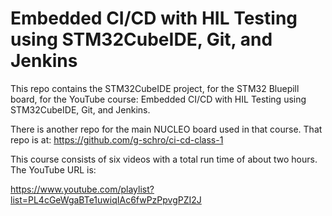 Embedded CI/CD with HIL Testing using STM32CubeIDE, Git, and Jenkins
====================================================================

This repo contains the STM32CubeIDE project, for the STM32 Bluepill board,
for the YouTube course:
Embedded CI/CD with HIL Testing using STM32CubeIDE, Git, and Jenkins.

There is another repo for the main NUCLEO board used in that course.
That repo is at:
https://github.com/g-schro/ci-cd-class-1

This course consists of six videos with a total run time of about two hours.
The YouTube URL is:

https://www.youtube.com/playlist?list=PL4cGeWgaBTe1uwiqIAc6fwPzPpvgPZI2J
